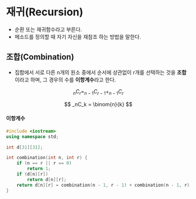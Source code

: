 # 재귀(Recursion)

* 순환 또는 재귀함수라고 부른다.
* 메소드를 정의할 때 자기 자신을 재참조 하는 방법을 말한다.



## 조합(Combination)

* 집합에서 서로 다른 n개의 원소 중에서 순서에 상관없이 r개를 선택하는 것을 **조합**이라고 하며, 그 경우의 수를 **이항계수**라고 한다.

$$
_nC_r = _{n-1}C_{r-1} + _{n-1}C_r
$$

$$
_nC_k = \binom{n}{k}
$$

#### 이항계수

```c++
#include <iostream>
using namespace std;

int d[31][31];

int combination(int n, int r) {
	if (n == r || r == 0)
		return 1;
	if (d[n][r])
		return d[n][r];
	return d[n][r] = combination(n - 1, r - 1) + combination(n - 1, r);
}
```

